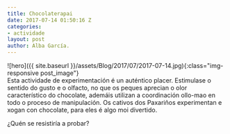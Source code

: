 ```yaml
---
title: Chocolaterapai
date: 2017-07-14 01:50:16 Z
categories:
- actividade
layout: post
author: Alba García.
---
```


![hero]({{ site.baseurl }}/assets/Blog/2017/07/2017-07-14.jpg){:class="img-responsive post_image"}
<br>
Esta actividade de experimentación é un auténtico placer. Estimulase o sentido do gusto e o olfacto, no que os peques aprecian o olor característico do chocolate, ademáis utilizan a coordinación ollo-mao en todo o proceso de manipulación.
Os cativos dos Paxariños experimentan e xogan con chocolate, para eles é algo moi divertido.

¿Quén se resistiría a probar?